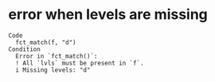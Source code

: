 # error when levels are missing

    Code
      fct_match(f, "d")
    Condition
      Error in `fct_match()`:
      ! All `lvls` must be present in `f`.
      i Missing levels: "d"

